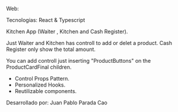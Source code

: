 Web:

Tecnologias: React & Typescript

Kitchen App (Waiter , Kitchen and Cash Register). 

Just Waiter and Kitchen has controll to add or delet a product. Cash Register only show the total amount.

You can add controll just inserting "ProductButtons" on the ProductCardFinal children.

- Control Props Pattern.
- Personalized Hooks.
- Reutilizable components.


Desarrollado por: Juan Pablo Parada Cao